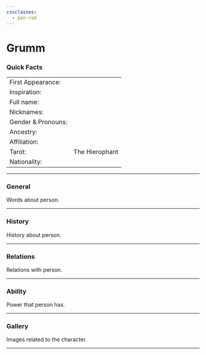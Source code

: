 ```yaml
---
cssclasses:
  - pen-red
---
```

# Grumm
### Quick Facts

|                    |                |
| ------------------ | -------------- |
| First Appearance:  |                |
| Inspiration:          |                |
| Full name:         |                |
| Nicknames:         |                |
| Gender & Pronouns: |                |
| Ancestry:          |                |
| Affiliation:       |                |
| Tarot:             | The Hierophant |
| Nationality:       |                |
***
### General
Words about person.

***
### History
History about person.

***
### Relations
Relations with person.

***
### Ability
Power that person has.

***
### Gallery
Images related to the character.

***
